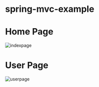 # spring-mvc-example

# Home Page

![indexpage](https://user-images.githubusercontent.com/27739452/48510683-358c9700-e81a-11e8-8fb7-c0bf694560d1.PNG)

# User Page

![userpage](https://user-images.githubusercontent.com/27739452/48510707-4806d080-e81a-11e8-93c4-fea395a4f885.PNG)
